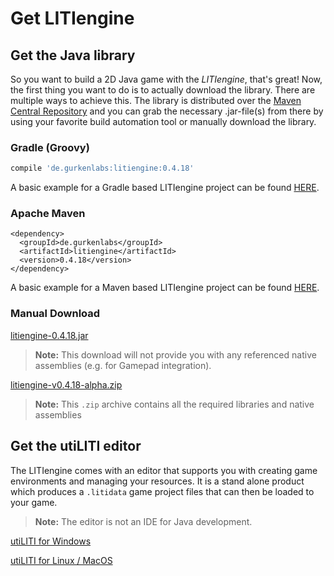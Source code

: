 # Get LITIengine

## Get the Java library

So you want to build a 2D Java game with the _LITIengine_, that's great! Now, the first thing you want to do is to actually download the library. There are multiple ways to achieve this. The library is distributed over the [Maven Central Repository](https://search.maven.org/artifact/de.gurkenlabs/litiengine/) and you can grab the necessary .jar-file\(s\) from there by using your favorite build automation tool or manually download the library.

### Gradle \(Groovy\)

```groovy
compile 'de.gurkenlabs:litiengine:0.4.18'
```

A basic example for a Gradle based LITIengine project can be found [HERE](https://github.com/gurkenlabs/litiengine/tree/master/examples/hello-liti-gradle).

### Apache Maven

```markup
<dependency>
  <groupId>de.gurkenlabs</groupId>
  <artifactId>litiengine</artifactId>
  <version>0.4.18</version>
</dependency>
```

A basic example for a Maven based LITIengine project can be found [HERE](https://github.com/gurkenlabs/litiengine/tree/master/examples/hello-liti-maven).

### Manual Download

[litiengine-0.4.18.jar](https://search.maven.org/remotecontent?filepath=de/gurkenlabs/litiengine/0.4.18/litiengine-0.4.18.jar)

> **Note:** This download will not provide you with any referenced native assemblies \(e.g. for Gamepad integration\).

[litiengine-v0.4.18-alpha.zip](https://github.com/gurkenlabs/litiengine/releases/download/v0.4.18-alpha/litiengine-v0.4.18-alpha.zip)

> **Note:** This `.zip` archive contains all the required libraries and native assemblies

## Get the utiLITI editor

The LITIengine comes with an editor that supports you with creating game environments and managing your resources. It is a stand alone product which produces a `.litidata` game project files that can then be loaded to your game.

> **Note:** The editor is not an IDE for Java development.

[utiLITI for Windows](https://github.com/gurkenlabs/litiengine/releases/download/v0.4.18-alpha/utiliti-v0.4.18-alpha-win.zip)

[utiLITI for Linux / MacOS](https://github.com/gurkenlabs/litiengine/releases/download/v0.4.18-alpha/utiliti-v0.4.18-alpha-linux-mac.zip)

